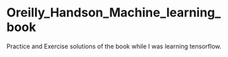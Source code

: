 # Oreilly_Handson_Machine_learning_book
Practice and Exercise solutions of the book while I was learning tensorflow.
